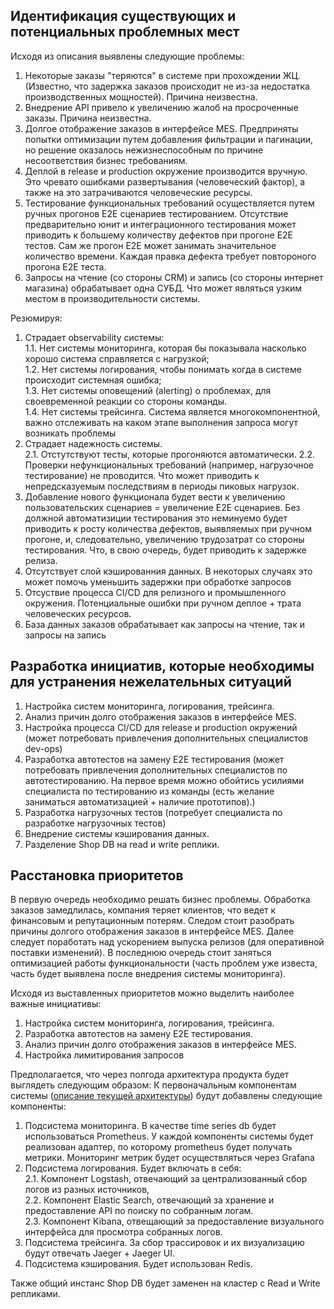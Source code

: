 ## Идентификация существующих и потенциальных проблемных мест

Исходя из описания выявлены следующие проблемы:
1. Некоторые заказы "теряются" в системе при прохождении ЖЦ. (Известно, что задержка заказов происходит не из-за 
недостатка производственных мощностей). Причина неизвестна.
2. Внедрение API привело к увеличению жалоб на просроченные заказы. Причина неизвестна.
3. Долгое отображение заказов в интерфейсе MES. Предприняты попытки оптимизации путем добавления фильтрации и пагинации, 
но решение оказалось нежизнеспособным по причине несоответствия бизнес требованиям.
4. Деплой в release и production окружение производится вручную. Это чревато ошибками развертывания (человеческий фактор), 
а также на это затрачиваются человеческие ресурсы.
5. Тестирование функциональных требований осуществляется путем ручных прогонов E2E сценариев тестированием. Отсутствие 
предварительно юнит и интеграционного тестирования может приводить к большему количеству дефектов при прогоне E2E тестов.
Сам же прогон E2E может занимать значительное количество времени. Каждая правка дефекта требует повтороного прогона E2E теста.
6. Запросы на чтение (со стороны CRM) и запись (со стороны интернет магазина) обрабатывает одна СУБД. Что может являться
узким местом в производительности системы.

Резюмируя:
1. Страдает observability системы:  
    1.1. Нет системы мониторинга, которая бы показывала насколько хорошо система справляется с нагрузкой;  
    1.2. Нет системы логирования, чтобы понимать когда в системе происходит системная ошибка;  
    1.3. Нет системы оповещений (alerting) о проблемах, для своевременной реакции со стороны команды.  
    1.4. Нет системы трейсинга. Система является многокомпонентной, важно отслеживать на каком этапе выполнения запроса 
    могут возникать проблемы  
2. Страдает надежность системы.  
    2.1. Отстутствуют тесты, которые прогоняются автоматически. 
    2.2. Проверки нефункциональных требований (например, нагрузочное тестирование) не проводится. Что может приводить к 
    непредсказуемым последствиям в периоды пиковых нагрузок.
3. Добавление нового функционала будет вести к увеличению пользовательских сценариев = увеличение E2E сценариев. Без должной
автоматизиции тестирования это неминуемо будет приводить к росту количества дефектов, выявляемых при ручном прогоне,
и, следовательно, увеличению трудозатрат со стороны тестирования. Что, в свою очередь, будет приводить к задержке релиза.
4. Отсутствует слой кэшированния данных. В некоторых случаях это может помочь уменьшить задержки при обработке запросов
5. Отсуствие процесса CI/CD для релизного и промышленного окружения. Потенциальные ошибки при ручном деплое + трата человеческих ресурсов.
6. База данных заказов обрабатывает как запросы на чтение, так и запросы на запись

## Разработка инициатив, которые необходимы для устранения нежелательных ситуаций

1. Настройка систем мониторинга, логирования, трейсинга.
2. Анализ причин долго отображения заказов в интерфейсе MES.
3. Настройка процесса CI/CD для release и production окружений (может потребовать привлечения дополнительных специалистов dev-ops)
4. Разработка автотестов на замену E2E тестирования (может потребовать привлечения дополнительных специалистов по автотестированию. 
На первое время можно обойтись усилиями специалиста по тестированию из команды (есть желание заниматься автоматизацией + наличие прототипов).)
5. Разработка нагрузочных тестов (потребует специалиста по разработке нагрузочных тестов)
6. Внедрение системы кэширования данных.
7. Разделение Shop DB на read и write реплики.

## Расстановка приоритетов

В первую очередь необходимо решать бизнес проблемы. Обработка заказов замедлилась, компания теряет клиентов, что ведет 
к финансовым и репутационным потерям. Следом стоит разобрать причины долгого отображения заказов в интерфейсе MES. Далее 
следует поработать над ускорением выпуска релизов (для оперативной поставки изменений). В последнюю очередь стоит заняться 
оптимизацией работы функциональности (часть проблем уже известа, часть будет выявлена после внедрения системы мониторинга).

Исходя из выставленных приоритетов можно выделить наиболее важные инициативы:
1. Настройка систем мониторинга, логирования, трейсинга.
2. Разработка автотестов на замену E2E тестирования.
3. Анализ причин долго отображения заказов в интерфейсе MES.
4. Настройка лимитирования запросов

Предполагается, что через полгода архитектура продукта будет выглядеть следующим образом:
К первоначальным компонентам системы ([описание текущей архитектуры](jewerly_c4_model.drawio)) будут добавлены следующие компоненты:
1. Подсистема мониторинга. В качестве time series db будет использоваться Prometheus. У каждой компоненты системы будет реализован адаптер,
по которому prometheus будет получать метрики. Мониторинг метрик будет осуществляться через Grafana
2. Подсистема логирования. Будет включать в себя:  
   2.1. Компонент Logstash, отвечающий за централизованный сбор логов из разных источников,  
   2.2. Компонент Elastic Search, отвечающий за хранение и предоставление API по поиску по собранным логам.  
   2.3. Компонент Kibana, отвещающий за предоставление визуального интерфейса для просмотра собранных логов.  
3. Подсистема трейсинга. За сбор трассировок и их визуализацию будут отвечать Jaeger + Jaeger UI.
4. Подсистема кэширования. Будет использован Redis.

Также общий инстанс Shop DB будет заменен на кластер с Read и Write репликами.


